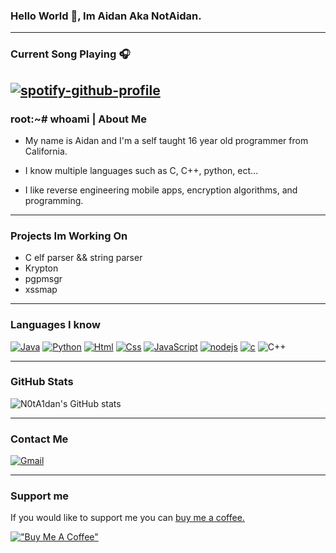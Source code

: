 ### Hello World 👋, Im Aidan Aka NotAidan.


---
### Current Song Playing 🎧

[![spotify-github-profile](https://spotify-github-profile.vercel.app/api/view?uid=dv50lpdjrcb0zn4paj4bu8c8c&cover_image=true&theme=natemoo-re&bar_color=53b14f&bar_color_cover=false)](https://github.com/kittinan/spotify-github-profile)
---
### root:~# whoami | About Me

- My name is Aidan and I'm a self taught 16 year old programmer from California.

- I know multiple languages such as C, C++, python, ect...

- I like reverse engineering mobile apps, encryption algorithms, and programming.

---
### Projects Im Working On

- C elf parser && string parser
- Krypton
- pgpmsgr
- xssmap
---
### Languages I know

[![Java](https://img.shields.io/badge/Java-ED8B00?style=for-the-badge&logo=java&logoColor=white
)](https://www.oracle.com/java/) [![Python](https://img.shields.io/badge/Python-3776AB?style=for-the-badge&logo=python&logoColor=white)](https://www.python.org/) [![Html](https://img.shields.io/badge/HTML5-E34F26?style=for-the-badge&logo=html5&logoColor=white)](https://en.wikipedia.org/wiki/HTML5) [![Css](https://img.shields.io/badge/CSS3-1572B6?style=for-the-badge&logo=css3&logoColor=white)](https://en.wikipedia.org/wiki/CSS) [![JavaScript](https://img.shields.io/badge/JavaScript-F7DF1E?style=for-the-badge&logo=javascript&logoColor=black)](https://www.javascript.com/) [![nodejs](	https://img.shields.io/badge/Node.js-43853D?style=for-the-badge&logo=node.js&logoColor=white)](https://nodejs.dev/) [![c](https://img.shields.io/badge/C-00599C?style=for-the-badge&logo=c&logoColor=white)](https://en.wikipedia.org/wiki/C_(programming_language)/) ![C++](https://img.shields.io/badge/c++-%2300599C.svg?style=for-the-badge&logo=c%2B%2B&logoColor=white)




---

### GitHub Stats

![N0tA1dan's GitHub stats](https://github-readme-stats.vercel.app/api?username=N0tA1dan&show_icons=true&theme=dark)

---

### Contact Me

[![Gmail](https://img.shields.io/badge/Gmail-D14836?style=for-the-badge&logo=gmail&logoColor=white)](https://mail.google.com/mail/u/0/?fs=1&to=notaidan99@gmail.com&tf=cm)


---
### Support me

If you would like to support me you can [buy me a coffee.](https://www.buymeacoffee.com/notaidan)

[!["Buy Me A Coffee"](https://www.buymeacoffee.com/assets/img/custom_images/orange_img.png)](https://www.buymeacoffee.com/notaidan)


